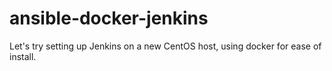 ansible-docker-jenkins
======================

Let's try setting up Jenkins on a new CentOS host, using docker for ease of
install.
